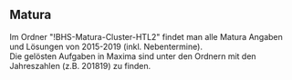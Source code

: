 ## Matura
Im Ordner "!BHS-Matura-Cluster-HTL2" findet man alle Matura Angaben und Lösungen von 2015-2019 (inkl. Nebentermine).<br>
Die gelösten Aufgaben in Maxima sind unter den Ordnern mit den Jahreszahlen (z.B. 201819) zu finden.
